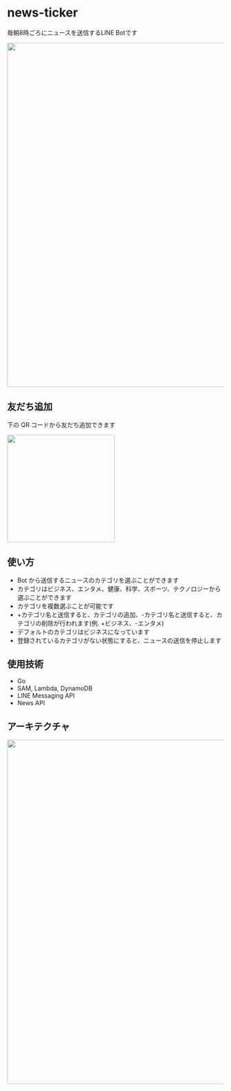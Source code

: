 # news-ticker

毎朝8時ごろにニュースを送信するLINE Botです

<img src="https://user-images.githubusercontent.com/61813626/157556323-fdac5afb-a7d2-4f44-bdc1-78f4eee51fe7.png" width=800>

## 友だち追加

下の QR コードから友だち追加できます

<img src="https://user-images.githubusercontent.com/61813626/157553123-7f3de2a6-3571-4762-813f-53d6cb2ffac3.png" width=250 />

## 使い方
- Bot から送信するニュースのカテゴリを選ぶことができます
- カテゴリはビジネス、エンタメ、健康、科学、スポーツ、テクノロジーから選ぶことができます
- カテゴリを複数選ぶことが可能です
- +カテゴリ名と送信すると、カテゴリの追加、-カテゴリ名と送信すると、カテゴリの削除が行われます(例. +ビジネス、-エンタメ)
- デフォルトのカテゴリはビジネスになっています
- 登録されているカテゴリがない状態にすると、ニュースの送信を停止します

## 使用技術
- Go
- SAM, Lambda, DynamoDB
- LINE Messaging API
- News API

## アーキテクチャ
<img src="https://user-images.githubusercontent.com/61813626/157560438-8bc50dce-3968-422c-a2d3-ac41910164d2.png" width=800>
